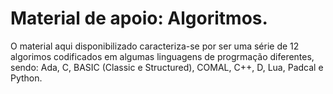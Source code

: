 # Material de apoio: Algoritmos.

O material aqui disponibilizado caracteriza-se por ser uma série de 12 algorimos codificados em algumas linguagens de progrmação diferentes, sendo: Ada, C, BASIC (Classic e Structured), COMAL, C++, D, Lua, Padcal e Python.
